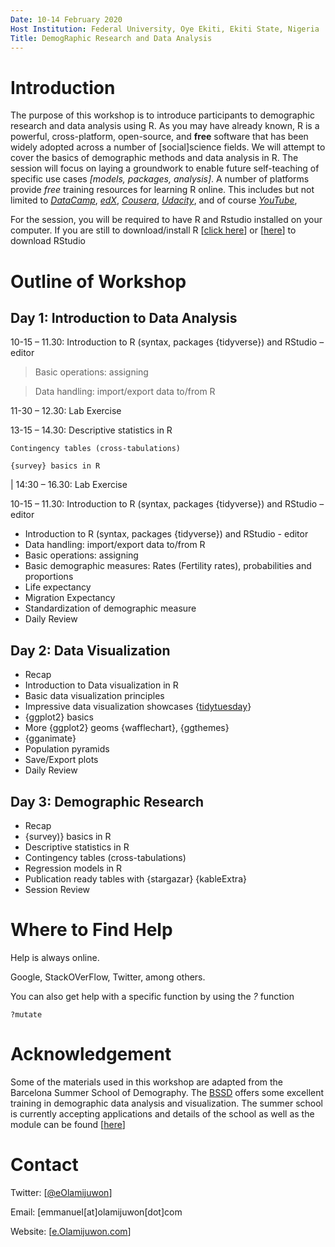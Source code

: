 ```yaml
---
Date: 10-14 February 2020
Host Institution: Federal University, Oye Ekiti, Ekiti State, Nigeria
Title: DemogRaphic Research and Data Analysis
---
```



# Introduction

The purpose of this workshop is to introduce participants to demographic research and data analysis using R. As you may have already known, R is a powerful, cross-platform, open-source, and **free** software that has been widely adopted across a number of [social]science fields. We will attempt to cover the basics of demographic methods and data analysis in R. The session will focus on laying a groundwork to enable future self-teaching of specific use cases *[models, packages, analysis]*. A number of platforms provide *free* training resources for learning R online. This includes but not limited to *[DataCamp](https://www.datacamp.com/)*, *[edX](https://www.edx.org/)*, *[Cousera](https://www.coursera.org/)*, *[Udacity](https://www.udacity.com/)*, and of course *[YouTube](https://www.youtube.com/)*, 


For the session, you will be required to have R and Rstudio installed on your computer. If you are still to download/install R [[click here](https://cloud.r-project.org/)] or [[here](https://rstudio.com/products/rstudio/download/)] to download RStudio


# Outline of Workshop

## Day 1: Introduction to Data Analysis

10-15 – 11.30: 	Introduction to R (syntax, packages {tidyverse}) and RStudio – editor

> Basic operations: assigning
    
> Data handling: import/export data to/from R


11-30 – 12.30: 	Lab Exercise

13-15 – 14.30: 	Descriptive statistics in R

    Contingency tables (cross-tabulations)
    
    {survey} basics in R

| 14:30 – 16.30: 	Lab Exercise


                
10-15 – 11.30: 	Introduction to R (syntax, packages {tidyverse}) and RStudio – editor

- Introduction to R (syntax, packages {tidyverse}) and RStudio - editor
- Data handling: import/export data to/from R
- Basic operations: assigning
- Basic demographic measures: Rates (Fertility rates), probabilities and proportions 
- Life expectancy
- Migration Expectancy
- Standardization of demographic measure
- Daily Review

## Day 2: Data Visualization

- Recap
- Introduction to Data visualization in R
- Basic data visualization principles
- Impressive data visualization showcases {[tidytuesday](https://nsgrantham.shinyapps.io/tidytuesdayrocks/)}
- {ggplot2} basics
- More {ggplot2} geoms {wafflechart}, {ggthemes}
- {gganimate}
- Population pyramids
- Save/Export plots
- Daily Review

## Day 3: Demographic Research

- Recap
- {survey)} basics in R
- Descriptive statistics in R
- Contingency tables (cross-tabulations)
- Regression models in R
- Publication ready tables with {stargazar} {kableExtra}
- Session Review


# Where to Find Help

Help is always online.

Google, StackOVerFlow, Twitter, among others.

You can also get help with a specific function by using the *?* function

```{r}
?mutate
```


# Acknowledgement

Some of the materials used in this workshop are adapted from the Barcelona Summer School of Demography. The [BSSD](https://ced.uab.cat/en/courses/barcelona-summer-school-of-demography/) offers some excellent training in demographic data analysis and visualization. The summer school is currently accepting applications and details of the school as well as the module can be found [[here](https://ced.uab.cat/en/courses/barcelona-summer-school-of-demography/)]



# Contact

Twitter: [[@eOlamijuwon](https://twitter.com/eolamijuwon/)]

Email: [emmanuel[at]olamijuwon[dot]com

Website: [[e.Olamijuwon.com](https://e.olamijuwon.com/)]
